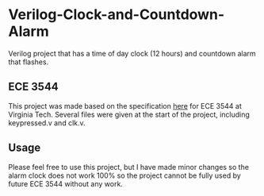 # Verilog-Clock-and-Countdown-Alarm
Verilog project that has a time of day clock (12 hours) and countdown alarm that flashes.

## ECE 3544
This project was made based on the specification [here]( Project-4-Specification.pdf) for ECE 3544 at Virginia Tech. Several files were given at the start of the project, including keypressed.v and clk.v.

## Usage
Please feel free to use this project, but I have made minor changes so the alarm clock does not work 100% so the project cannot be fully used by future ECE 3544 without any work. 
